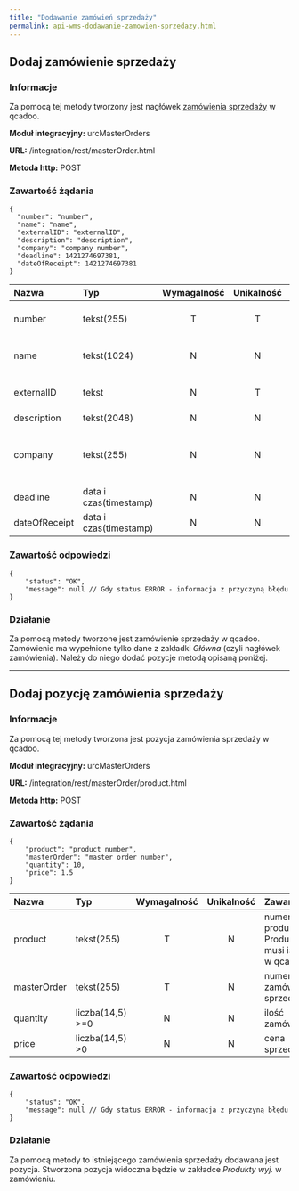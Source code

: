 ```yaml
---
title: "Dodawanie zamówień sprzedaży"
permalink: api-wms-dodawanie-zamowien-sprzedazy.html
---
```


## Dodaj zamówienie sprzedaży

### Informacje

Za pomocą tej metody tworzony jest nagłówek [zamówienia sprzedaży](/zlecenia-nadrzedne) w qcadoo.

  **Moduł integracyjny:** urcMasterOrders

  **URL:** /integration/rest/masterOrder.html

  **Metoda http:** POST

### Zawartość żądania
~~~~~~~~
{
  "number": "number",
  "name": "name",
  "externalID": "externalID",
  "description": "description",
  "company": "company number",
  "deadline": 1421274697381,
  "dateOfReceipt": 1421274697381
}
~~~~~~~~

Nazwa | Typ                    | Wymagalność | Unikalność | Zawartość
:-|:-----------------------|:-----------:|:----------:|:-
number | tekst(255)             |      T      |     T      | numer zamówienia sprzedaży
name | tekst(1024)            |      N      |     N      | nazwa zamówienia sprzedaży
externalID | tekst            |      N      |     T      | id/numer w systemie zewnętrznym
description | tekst(2048)            |      N      |     N      | opis
company | tekst(255)             |      N      |     N      | numer kontrahenta. Kontrahent musi istnieć w qcadoo
deadline | data i czas(timestamp) |      N      |     N      | termin ostateczny
dateOfReceipt | data i czas(timestamp) |      N      |     N      | data wpływu

### Zawartość odpowiedzi
~~~~~~~~
{
    "status": "OK",
    "message": null // Gdy status ERROR - informacja z przyczyną błędu
}
~~~~~~~~

### Działanie
Za pomocą metody tworzone jest zamówienie sprzedaży w qcadoo. Zamówienie ma wypełnione tylko dane z zakładki _Główna_ (czyli nagłówek zamówienia). Należy do niego dodać pozycje metodą opisaną poniżej.

---

## Dodaj pozycję zamówienia sprzedaży

### Informacje

Za pomocą tej metody tworzona jest pozycja zamówienia sprzedaży w qcadoo.

**Moduł integracyjny:** urcMasterOrders

**URL:** /integration/rest/masterOrder/product.html

**Metoda http:** POST

### Zawartość żądania
~~~~~~~~
{
    "product": "product number",
    "masterOrder": "master order number",
    "quantity": 10,
    "price": 1.5
}
~~~~~~~~

Nazwa | Typ              | Wymagalność | Unikalność | Zawartość
:-|:-----------------|:-----------:|:----------:|:-
product | tekst(255) |      T      |     N      | numer produktu. Produkt musi istnieć w qcadoo
masterOrder | tekst(255) |      T      |     N      | numer zamówienia sprzedaży
quantity | liczba(14,5) >=0 |      N      |     N      | ilość zamówiona
price | liczba(14,5) >0  |      N      |     N      | cena sprzedaży

### Zawartość odpowiedzi
~~~~~~~~
{
    "status": "OK",
    "message": null // Gdy status ERROR - informacja z przyczyną błędu
}
~~~~~~~~

### Działanie
Za pomocą metody to istniejącego zamówienia sprzedaży dodawana jest pozycja. Stworzona pozycja widoczna będzie w zakładce _Produkty wyj._ w zamówieniu. 